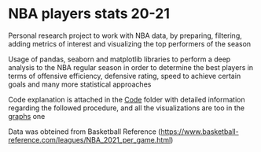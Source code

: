 # NBA players stats 20-21
Personal research project to work with NBA data, by preparing, filtering, adding metrics of interest and visualizing the top performers of the season

Usage of pandas, seaborn and matplotlib libraries to perform a deep analysis to the NBA regular season in order to determine the best players in terms of offensive efficiency, defensive rating, speed to achieve certain goals and many more statistical approaches

Code explanation is attached in the [Code](Code/README.md) folder with detailed information regarding the followed procedure, and all the visualizations are too in the [graphs](graphs) one

Data was obteined from Basketball Reference (https://www.basketball-reference.com/leagues/NBA_2021_per_game.html) 

